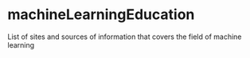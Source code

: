 # machineLearningEducation
List of sites and sources of information that covers the field of machine learning
